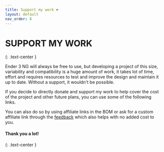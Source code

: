 ```yaml
---
title: Support my work ❤️
layout: default
nav_order: 8
---
```

# SUPPORT MY WORK
{: .text-center }

Ender 3 NG will always be free to use, but developing a project of this size, variability and compatibility is a huge amount of work, it takes lot of time, effort and requires resources to test and improve the design and maintain it up to date. Without a support, it wouldn't be possible.

If you decide to directly donate and support my work to help cover the cost of the project and other future plans, you can use some of the following links.

You can also do so by using affiliate links in the BOM or ask for a custom affiliate link through the [feedback] which also helps with no added cost to you.

#### Thank you a lot!
{: .text-center }

<script type='text/javascript' src='https://storage.ko-fi.com/cdn/widget/Widget_2.js'></script><script type='text/javascript'>kofiwidget2.init('Ko-fi', '#28b5e0', 'E1E1JZ5FS');kofiwidget2.draw();</script> 


<div id="donate-button-container">
<div id="donate-button"></div>
<script src="https://www.paypalobjects.com/donate/sdk/donate-sdk.js" charset="UTF-8"></script>
<script>
PayPal.Donation.Button({
env:'production',
hosted_button_id:'LR94TRQXMGW46',
image: {
src:'./assets/images/paypal_donate.png',
alt:'Donate with PayPal button',
title:'PayPal - The safer, easier way to pay online!',
}
}).render('#donate-button');
</script>
</div>

[feedback]: https://rh3d.xyz/feedback.html
